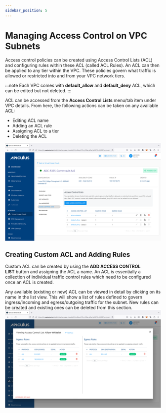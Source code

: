 ```yaml
---
sidebar_position: 5
---
```

# Managing Access Control on VPC Subnets

Access control policies can be created using Access Control Lists (ACL) and configuring rules within these ACL (called ACL Rules). An ACL can then be applied to any tier within the VPC. These policies govern what traffic is allowed or restricted into and from your VPC network tiers.

:::note
Each VPC comes with **default_allow** and **default_deny** ACL, which can be edited but not deleted.
:::

ACL can be accessed from the **Access Control Lists** menu/tab item under VPC details. From here, the following actions can be taken on any available ACL:

- Editing ACL name
- Adding an ACL rule
- Assigning ACL to a tier
- Deleting the ACL

![Managing Access Control on VPC Subnets](img/ManagingAccessControlonVPCSubnets1.png)

## Creating Custom ACL and Adding Rules

Custom ACL can be created by using the **ADD ACCESS CONTROL LIST** button and assigning the ACL a name. An ACL is essentially a collection of individual traffic control rules which need to be configured once an ACL is created.

Any available (existing or new) ACL can be viewed in detail by clicking on its name in the list view. This will show a list of rules defined to govern ingress/incoming and egress/outgoing traffic for the subnet. New rules can be created and existing ones can be deleted from this section.
![Managing Access Control on VPC Subnets](img/ManagingAccessControlonVPCSubnets2.png)

